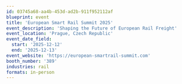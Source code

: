 ```yaml
---
id: 03745a68-aa4b-453d-ad2b-911f952112af
blueprint: event
title: 'European Smart Rail Summit 2025'
event_description: 'Shaping the Future of European Rail Freight'
event_location: 'Prague, Czech Republic'
event_date_field:
  start: '2025-12-12'
  end: '2025-12-13'
event_website: 'https://european-smartrail-summit.com'
booth_number: '389'
industries: rail
formats: in-person
---
```

